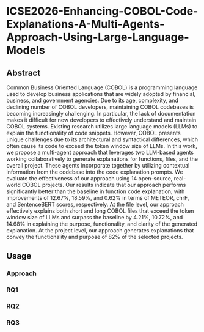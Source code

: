 # ICSE2026-Enhancing-COBOL-Code-Explanations-A-Multi-Agents-Approach-Using-Large-Language-Models
## Abstract
Common Business Oriented Language (COBOL) is a programming language used to develop business applications that are widely adopted by financial, business, and government agencies. Due to its age, complexity, and declining number of COBOL developers, maintaining COBOL codebases is becoming increasingly challenging. In particular, the lack of documentation makes it difficult for new developers to effectively understand and maintain COBOL systems. Existing research utilizes large language models (LLMs) to explain the functionality of code snippets. However, COBOL presents unique challenges due to its architectural and syntactical differences, which often cause its code to exceed the token window size of LLMs. In this work, we propose a multi-agent approach that leverages two LLM-based agents working collaboratively to generate explanations for functions, files, and the overall project. These agents incorporate together by utilizing contextual information from the codebase into the code explanation prompts. We evaluate the effectiveness of our approach using 14 open-source, real-world COBOL projects. Our results indicate that our approach performs significantly better than the baseline in function code explanation, with improvements of 12.67\%, 18.59\%, and 0.62\% in terms of METEOR, chrF, and SentenceBERT scores, respectively.  At the file level, our approach effectively explains both short and long COBOL files that exceed the token window size of LLMs and surpass the baseline by 4.21\%, 10.72\%, and 14.68\% in explaining the purpose, functionality, and clarity of the generated explanation. At the project level, our approach generates explanations that convey the functionality and purpose of 82\% of the selected projects. 

## Usage

### Approach

### RQ1

### RQ2

### RQ3
